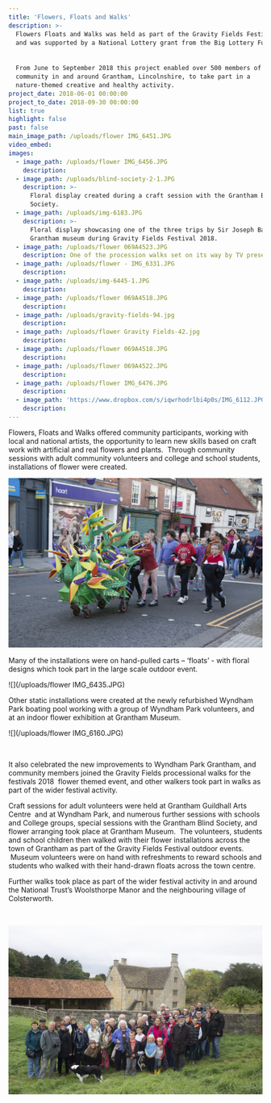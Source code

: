 ```yaml
---
title: 'Flowers, Floats and Walks'
description: >-
  Flowers Floats and Walks was held as part of the Gravity Fields Festival 2018
  and was supported by a National Lottery grant from the Big Lottery Fund. 


  From June to September 2018 this project enabled over 500 members of the
  community in and around Grantham, Lincolnshire, to take part in a
  nature-themed creative and healthy activity.
project_date: 2018-06-01 00:00:00
project_to_date: 2018-09-30 00:00:00
list: true
highlight: false
past: false
main_image_path: /uploads/flower IMG_6451.JPG
video_embed:
images:
  - image_path: /uploads/flower IMG_6456.JPG
    description:
  - image_path: /uploads/blind-society-2-1.JPG
    description: >-
      Floral display created during a craft session with the Grantham Blind
      Society.
  - image_path: /uploads/img-6183.JPG
    description: >-
      Floral display showcasing one of the three trips by Sir Joseph Banks at
      Grantham museum during Gravity Fields Festival 2018.
  - image_path: /uploads/flower 069A4523.JPG
    description: One of the procession walks set on its way by TV presenter Dallas Campbell
  - image_path: /uploads/flower - IMG_6331.JPG
    description:
  - image_path: /uploads/img-6445-1.JPG
    description:
  - image_path: /uploads/flower 069A4518.JPG
    description:
  - image_path: /uploads/gravity-fields-94.jpg
    description:
  - image_path: /uploads/flower Gravity Fields-42.jpg
    description:
  - image_path: /uploads/flower 069A4518.JPG
    description:
  - image_path: /uploads/flower 069A4522.JPG
    description:
  - image_path: /uploads/flower IMG_6476.JPG
    description:
  - image_path: 'https://www.dropbox.com/s/iqwrhodrlbi4p0s/IMG_6112.JPG?dl=0'
    description:
---
```


Flowers, Floats and Walks offered community participants, working with local and national artists, the opportunity to learn new skills based on craft work with artificial and real flowers and plants.&nbsp; Through community sessions with adult community volunteers and college and school students, installations of flower were created.&nbsp;

![](/uploads/flower-20.jpg)

Many of the installations were on hand-pulled carts – ‘floats’ - with floral designs which took part in the large scale outdoor event.&nbsp;

![](/uploads/flower IMG_6435.JPG)

Other static installations were created at the newly refurbished Wyndham Park boating pool working with a group of Wyndham Park volunteers, and at an indoor flower exhibition at Grantham Museum.

![](/uploads/flower IMG_6160.JPG)

&nbsp;

It also celebrated the new improvements to Wyndham Park Grantham, and community members joined the Gravity Fields processional walks for the festivals 2018 &nbsp;flower themed event, and other walkers took part in walks as part of the wider festival activity.

Craft sessions for adult volunteers were held at Grantham Guildhall Arts Centre &nbsp;and at Wyndham Park, and numerous further sessions with schools and College groups, special sessions with the Grantham Blind Society, and flower arranging took place at Grantham Museum.&nbsp; The volunteers, students and school children then walked with their flower installations across the town of Grantham as part of the Gravity Fields Festival outdoor events. &nbsp;Museum volunteers were on hand with refreshments to reward schools and students who walked with their hand-drawn floats across the town centre.

Further walks took place as part of the wider festival activity in and around the National Trust’s Woolsthorpe Manor and the neighbouring village of Colsterworth.

&nbsp;

![](/uploads/colsterworth-img-0124.jpg)